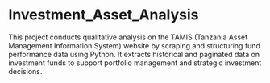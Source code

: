 # Investment_Asset_Analysis
This project conducts qualitative analysis on the TAMIS (Tanzania Asset Management Information System) website by scraping and structuring fund performance data using Python. It extracts historical and paginated data on investment funds to support portfolio management and strategic investment decisions.
